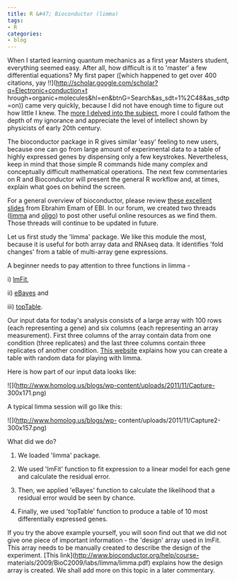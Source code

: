 ```yaml
---
title: R &#47; Bioconductor (limma)
tags:
- R
categories:
- blog
---
```

When I started learning quantum mechanics as a first year Masters student,
everything seemed easy. After all, how difficult is it to 'master' a few
differential equations? My first paper ([which happened to get over 400
citations, yay !!](http://scholar.google.com/scholar?q=Electronic+conduction+t
hrough+organic+molecules&hl=en&btnG=Search&as_sdt=1%2C48&as_sdtp=on)) came
very quickly, because I did not have enough time to figure out how little I
knew. The [more I delved into the
subject](http://prb.aps.org/abstract/PRB/v55/i14/pR8689_1), more I could
fathom the depth of my ignorance and appreciate the level of intellect shown
by physicists of early 20th century.
<!--more-->

The bioconductor package in R gives similar 'easy' feeling to new users,
because one can go from large amount of experimental data to a table of highly
expressed genes by dispensing only a few keystrokes. Nevertheless, keep in
mind that those simple R commands hide many complex and conceptually difficult
mathematical operations. The next few commentaries on R and Bioconductor will
present the general R workflow and, at times, explain what goes on behind the
screen.

For a general overview of bioconductor, please review [these excellent
slides](http://www.sbforum.org/cmsimages/presentations/BioC.pdf) from Ebrahim
Emam of EBI. In our forum, we created two threads
([limma](http://www.homolog.us/smf/index.php?topic=62.0) and
[oligo](http://www.homolog.us/smf/index.php?topic=63.0)) to post other useful
online resources as we find them. Those threads will continue to be updated in
future.

Let us first study the 'limma' package. We like this module the most, because
it is useful for both array data and RNAseq data. It identifies 'fold changes'
from a table of multi-array gene expressions.

A beginner needs to pay attention to three functions in limma -

i) [lmFit](http://rss.acs.unt.edu/Rdoc/library/limma/html/lmFit.html),

ii) [eBayes](http://rss.acs.unt.edu/Rdoc/library/limma/html/ebayes.html) and

iii) [topTable](http://rss.acs.unt.edu/Rdoc/library/limma/html/toptable.html).

Our input data for today's analysis consists of a large array with 100 rows
(each representing a gene) and six columns (each representing an array
measurement). First three columns of the array contain data from one condition
(three replicates) and the last three columns contain three replicates of
another condition. [This
website](http://rss.acs.unt.edu/Rdoc/library/limma/html/lmFit.html) explains
how you can create a table with random data for playing with limma.

Here is how part of our input data looks like:

![](http://www.homolog.us/blogs/wp-content/uploads/2011/11/Capture-
300x171.png)

A typical limma session will go like this:

![](http://www.homolog.us/blogs/wp-
content/uploads/2011/11/Capture2-300x157.png)

What did we do?

1) We loaded 'limma' package.

2) We used 'lmFit' function to fit expression to a linear model for each gene
and calculate the residual error.

3) Then, we applied 'eBayes' function to calculate the likelihood that a
residual error would be seen by chance.

4) Finally, we used 'topTable' function to produce a table of 10 most
differentially expressed genes.

If you try the above example yourself, you will soon find out that we did not
give one piece of important information - the 'design' array used in lmFit.
This array needs to be manually created to describe the design of the
experiment. [This link](http://www.bioconductor.org/help/course-
materials/2009/BioC2009/labs/limma/limma.pdf) explains how the design array is
created. We shall add more on this topic in a later commentary.

